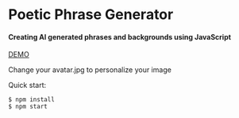 # Poetic Phrase Generator
#### Creating AI generated phrases and backgrounds using JavaScript
[DEMO](https://brandon-isaac.github.io/poetic-phrase-generator/)

 
 Change your avatar.jpg to personalize your image

 
Quick start:

```
$ npm install
$ npm start
````


